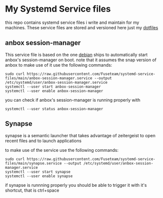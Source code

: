 # My Systemd Service files

this repo contains systemd service files i write and maintain for my machines. These service files are stored and versioned here just my [dotfiles](https://github.com/fuseteam/dotfiles)

## anbox session-manager

This service file is based on the one [debian](https://salsa.debian.org/zhsj/anbox/-/blob/master/debian/anbox-session-manager.service) ships to automatically start anbox's session-manager on boot.
note that it assumes the snap version of anbox
to make use of it use the following commands:
```
sudo curl https://raw.githubusercontent.com/Fuseteam/systemd-service-files/main/anbox-session-manager.service --output /etc/systemd/user/anbox-session-manager.service
systemctl --user start anbox-session-manager
systemctl --user enable anbox-session-manager
```

you can check if anbox's session-manager is running properly with 
```
systemctl --user status anbox-session-manager
```

## Synapse

synapse is a semantic launcher that takes advantage of zeitergeist to open recent files and to launch applications

to make use of the service use the following commands:
```
sudo curl https://raw.githubusercontent.com/Fuseteam/systemd-service-files/main/synapse.service --output /etc/systemd/user/anbox-session-manager.service
systemctl --user start synapse
systemctl --user enable synapse
```

if synapse is runnning properly you should be able to trigger it with it's shortcut, that is ctrl+space
